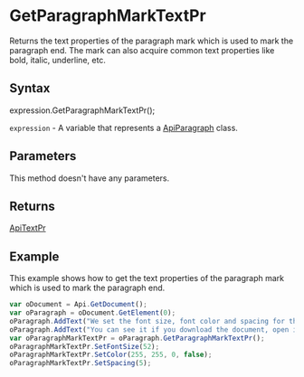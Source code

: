 # GetParagraphMarkTextPr

Returns the text properties of the paragraph mark which is used to mark the paragraph end. The mark can also acquirecommon text properties like bold, italic, underline, etc.

## Syntax

expression.GetParagraphMarkTextPr();

`expression` - A variable that represents a [ApiParagraph](../ApiParagraph.md) class.

## Parameters

This method doesn't have any parameters.

## Returns

[ApiTextPr](../../ApiTextPr/ApiTextPr.md)

## Example

This example shows how to get the text properties of the paragraph mark which is used to mark the paragraph end.

```javascript
var oDocument = Api.GetDocument();
var oParagraph = oDocument.GetElement(0);
oParagraph.AddText("We set the font size, font color and spacing for the paragraph mark. ");
oParagraph.AddText("You can see it if you download the document, open it and enable the invisible symbols display.");
var oParagraphMarkTextPr = oParagraph.GetParagraphMarkTextPr();
oParagraphMarkTextPr.SetFontSize(52);
oParagraphMarkTextPr.SetColor(255, 255, 0, false);
oParagraphMarkTextPr.SetSpacing(5);
```
